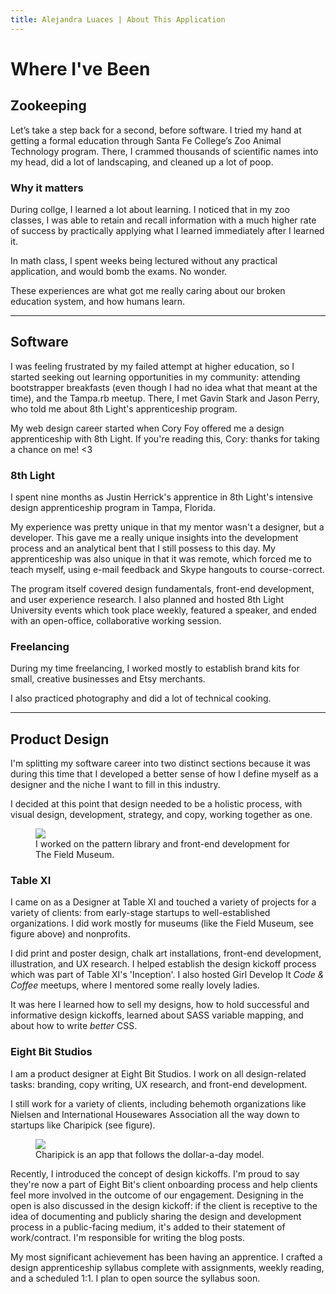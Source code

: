 ```yaml
---
title: Alejandra Luaces | About This Application
---
```

# Where I've Been

## Zookeeping

Let’s take a step back for a second, before software. I tried my hand at getting a formal education through Santa Fe College’s Zoo Animal Technology program. There, I crammed thousands of scientific names into my head, did a lot of landscaping, and cleaned up a lot of poop.

### Why it matters

During collge, I learned a lot about learning. I noticed that in my zoo classes, I was able to retain and recall information with a much higher rate of success by practically applying what I learned immediately after I learned it.

In math class, I spent weeks being lectured without any practical application, and would bomb the exams. No wonder.

These experiences are what got me really caring about our broken education system, and how humans learn.

---

## Software
I was feeling frustrated by my failed attempt at higher education, so I started seeking out learning opportunities in my community: attending bootstrapper breakfasts (even though I had no idea what that meant at the time), and the Tampa.rb meetup. There, I met Gavin Stark and Jason Perry, who told me about 8th Light's apprenticeship program.

My web design career started when Cory Foy offered me a design apprenticeship with 8th Light. If you're reading this, Cory: thanks for taking a chance on me! <3

### 8th Light
I spent nine months as Justin Herrick's apprentice in 8th Light's intensive design apprenticeship program in Tampa, Florida.

My experience was pretty unique in that my mentor wasn't a designer, but a developer. This gave me a really unique insights into the development process and an analytical bent that I still possess to this day. My apprenticeship was also unique in that it was remote, which forced me to teach myself, using e-mail feedback and Skype hangouts to course-correct.

The program itself covered design fundamentals, front-end development, and user experience research. I also planned and hosted 8th Light University events which took place weekly, featured a speaker, and ended with an open-office, collaborative working session.

### Freelancing
During my time freelancing, I worked mostly to establish brand kits for small, creative businesses and Etsy merchants.

I also practiced photography and did a lot of technical cooking.

---

## Product Design
I'm splitting my software career into two distinct sections because it was during this time that I developed a better sense of how I define myself as a designer and the niche I want to fill in this industry.

I decided at this point that design needed to be a holistic process, with visual design, development, strategy, and copy, working together as one.

<figure>
  <img src="/images/field.jpg">
  <figcaption>I worked on the pattern library and front-end development for The Field Museum.</figcaption>
</figure>

### Table XI
I came on as a Designer at Table XI and touched a variety of projects for a variety of clients: from early-stage startups to well-established organizations. I did work mostly for museums (like the Field Museum, see figure above) and nonprofits.

I did print and poster design, chalk art installations, front-end development, illustration, and UX research. I helped establish the design kickoff process which was part of Table XI's 'Inception'. I also hosted Girl Develop It *Code & Coffee* meetups, where I mentored some really lovely ladies.

It was here I learned how to sell my designs, how to hold successful and informative design kickoffs, learned about SASS variable mapping, and about how to write *better* CSS.

### Eight Bit Studios

I am a product designer at Eight Bit Studios. I work on all design-related tasks: branding, copy writing, UX research, and front-end development.

I still work for a variety of clients, including behemoth organizations like Nielsen and International Housewares Association all the way down to startups like Charipick (see figure).

<figure class="figure--small">
  <img src="/images/charipick.gif">
  <figcaption>Charipick is an app that follows the dollar-a-day model.</figcaption>
</figure>

Recently, I introduced the concept of design kickoffs. I'm proud to say they're now a part of Eight Bit's client onboarding process and help clients feel more involved in the outcome of our engagement. Designing in the open is also discussed in the design kickoff: if the client is receptive to the idea of documenting and publicly sharing the design and development process in a public-facing medium, it's added to their statement of work/contract. I'm responsible for writing the blog posts.

My most significant achievement has been having an apprentice. I crafted a design apprenticeship syllabus complete with assignments, weekly reading, and a scheduled 1:1. I plan to open source the syllabus soon.
